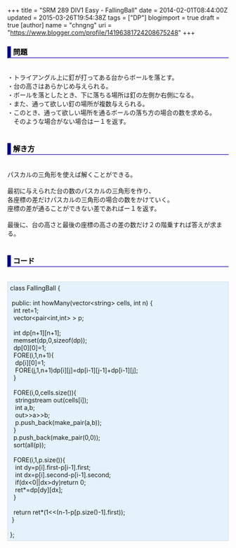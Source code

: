 +++
title = "SRM 289 DIV1 Easy - FallingBall"
date = 2014-02-01T08:44:00Z
updated = 2015-03-26T19:54:38Z
tags = ["DP"]
blogimport = true
draft = true
[author]
	name = "chngng"
	uri = "https://www.blogger.com/profile/14196381724208675248"
+++

<div dir="ltr" style="text-align: left;" trbidi="on"><h3 style="border-bottom: 2px solid slateblue; border-left: 8px solid navy; color: black; padding: 0px 0px 1px 5px;">問題 </h3><br />・トライアングル上に釘が打ってある台からボールを落とす。<br />・台の高さはあらかじめ与えられる。<br />・ボールを落としたとき、下に落ちる場所は釘の左側か右側になる。<br />・また、通って欲しい釘の場所が複数与えられる。<br />・このとき、通って欲しい場所を通るボールの落ち方の場合の数を求める。<br />　そのような場合がない場合はー１を返す。<br /><br /><h3 style="border-bottom: 2px solid slateblue; border-left: 8px solid navy; color: black; padding: 0px 0px 1px 5px;">解き方 </h3><br />パスカルの三角形を使えば解くことができる。<br /><br />最初に与えられた台の数のパスカルの三角形を作り、<br />各座標の差だけパスカルの三角形の場合の数をかけていく。<br />座標の差が通ることができない差であればー１を返す。<br /><br />最後に、台の高さと最後の座標の高さの差の数だけ２の階乗すれば答えが求まる。<br /><br /><h3 style="border-bottom: 2px solid slateblue; border-left: 8px solid navy; color: black; padding: 0px 0px 1px 5px;">コード </h3><br /><div style="background-color: #e3f2fb; border: 1px dotted #CCCCCC; padding: 5px;">class FallingBall {<br /><br /><span class="Apple-tab-span" style="white-space: pre;"> </span>public: int howMany(vector&lt;string&gt; cells, int n) {<br /><span class="Apple-tab-span" style="white-space: pre;">  </span>int ret=1;<br /><span class="Apple-tab-span" style="white-space: pre;">  </span>vector&lt;pair&lt;int,int&gt; &gt; p;<br /><br /><span class="Apple-tab-span" style="white-space: pre;">  </span>int dp[n+1][n+1];<br /><span class="Apple-tab-span" style="white-space: pre;">  </span>memset(dp,0,sizeof(dp));<br /><span class="Apple-tab-span" style="white-space: pre;">  </span>dp[0][0]=1;<br /><span class="Apple-tab-span" style="white-space: pre;">  </span>FORE(i,1,n+1){<br /><span class="Apple-tab-span" style="white-space: pre;">   </span>dp[i][0]=1;<br /><span class="Apple-tab-span" style="white-space: pre;">   </span>FORE(j,1,n+1)dp[i][j]=dp[i-1][j-1]+dp[i-1][j];<br /><span class="Apple-tab-span" style="white-space: pre;">  </span>}<br /><br /><span class="Apple-tab-span" style="white-space: pre;">  </span>FORE(i,0,cells.size()){<br /><span class="Apple-tab-span" style="white-space: pre;">   </span>stringstream out(cells[i]);<br /><span class="Apple-tab-span" style="white-space: pre;">   </span>int a,b;<br /><span class="Apple-tab-span" style="white-space: pre;">   </span>out&gt;&gt;a&gt;&gt;b;<br /><span class="Apple-tab-span" style="white-space: pre;">   </span>p.push_back(make_pair(a,b));<br /><span class="Apple-tab-span" style="white-space: pre;">  </span>}<br /><span class="Apple-tab-span" style="white-space: pre;">  </span>p.push_back(make_pair(0,0));<br /><span class="Apple-tab-span" style="white-space: pre;">  </span>sort(all(p));<br /><br /><span class="Apple-tab-span" style="white-space: pre;">  </span>FORE(i,1,p.size()){<br /><span class="Apple-tab-span" style="white-space: pre;">   </span>int dy=p[i].first-p[i-1].first;<br /><span class="Apple-tab-span" style="white-space: pre;">   </span>int dx=p[i].second-p[i-1].second;<br /><span class="Apple-tab-span" style="white-space: pre;">   </span>if(dx&lt;0||dx&gt;dy)return 0;<br /><span class="Apple-tab-span" style="white-space: pre;">   </span>ret*=dp[dy][dx];<br /><span class="Apple-tab-span" style="white-space: pre;">  </span>}<br /><br /><span class="Apple-tab-span" style="white-space: pre;">  </span>return ret*(1&lt;&lt;(n-1-p[p.size()-1].first));<br /><span class="Apple-tab-span" style="white-space: pre;"> </span>}<br /><br />};</div></div>
